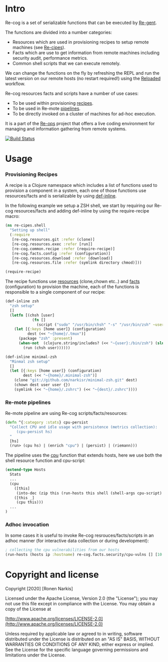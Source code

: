 # Intro

Re-cog is a set of serializable functions that can be executed by [Re-gent](https://github.com/re-ops/re-gent).

The functions are divided into a number categories:

* Resources which are used in provisioning recipes to setup remote machines (see [Re-cipes](https://github.com/re-ops/re-cipes)).
* Facts which are use to get information from remote machines including security audit, performance metrics.
* Common shell scripts that we can execute remotely.

We can change the functions on the fly by refreshing the REPL and run the latest version on our remote hosts (no restart required!) using the [Reloaded](https://re-ops.github.io/re-docs/usage/#reloaded) workflow.

Re-cog resources facts and scripts have a number of use cases:

* To be used within provisioning [recipes](https://github.com/re-ops/re-cipes).
* To be used in Re-mote [pipelines](https://re-ops.github.io/re-docs/#abstractions).
* To be directly invoked on a cluster of machines for ad-hoc execution.

It is a part of the [Re-ops](https://re-ops.github.io/re-ops/) project that offers a live coding environment for managing and information gathering from remote systems.

[![Build Status](https://travis-ci.org/re-ops/re-cog.png)](https://travis-ci.org/re-ops/re-cog)

# Usage

### Provisioning Recipes

A recipe is a Clojure namespace which includes a list of functions used to provision a component in a system, each one of those functions use resources/facts and is serializable by using [def-inline](https://github.com/re-ops/re-cog/blob/master/src/re_cog/common/defs.clj#L73).

In the following example we setup a ZSH shell, we start by requiring our Re-cog resources/facts and adding def-inline by using the require-recipe macro:

```clojure
(ns re-cipes.shell
  "Setting up shell"
  (:require
   [re-cog.resources.git :refer (clone)]
   [re-cog.resources.exec :refer [run]]
   [re-cog.common.recipe :refer (require-recipe)]
   [re-cog.facts.config :refer (configuration)]
   [re-cog.resources.download :refer (download)]
   [re-cog.resources.file :refer (symlink directory chmod)]))

(require-recipe)
```
The recipe functions use [resources](https://github.com/re-ops/re-cog/tree/master/src/re_cog/resources) (clone,chown etc..) and [facts](https://github.com/re-ops/re-cog/tree/master/src/re_cog/facts) (configuration) to provision the machine, each of the functions is responsible to a single component of our recipe:

```clojure
(def-inline zsh
  "zsh setup"
  []
  (letfn [(chsh [user]
            (fn []
              (script ("sudo" "/usr/bin/chsh" "-s" "/usr/bin/zsh" ~user))))]
    (let [{:keys [home user]} (configuration)
          dest (<< "~{home}/.tmux")]
      (package "zsh" :present)
      (when-not  (clojure.string/includes? (<< "~{user}:/bin/zsh") (slurp "/etc/passwd"))
        (run (chsh user))))))

(def-inline minimal-zsh
  "Minmal zsh setup"
  []
  (let [{:keys [home user]} (configuration)
        dest (<< "~{home}/.minimal-zsh")]
    (clone "git://github.com/narkisr/minimal-zsh.git" dest)
    (chown dest user user {})
    (symlink (<< "~{home}/.zshrc") (<< "~{dest}/.zshrc"))))
```

### Re-mote pipelines

Re-mote pipeline are using Re-cog scripts/facts/resources:

```clojure
(defn ^{:category :stats} cpu-persist
  "Collect CPU and idle usage with persistence (metrics collection):
     (cpu-persist hs)
  "
  [hs]
  (run> (cpu hs) | (enrich "cpu") | (persist) | (riemann)))
```

The pipeline uses the [cpu](https://github.com/re-ops/re-core/blob/master/src/re_mote/zero/stats.clj#L116) function that extends hosts, here we use both the shell resource function and cpu-script:

```clojure
(extend-type Hosts
  Stats
  ...
  (cpu
    ([this]
     (into-dec (zip this (run-hosts this shell (shell-args cpu-script) timeout) :stats :cpu :usr :sys :idle)))
    ([this _]
     (cpu this)))
  ...
)

```
### Adhoc invocation

In some cases it is useful to invoke Re-cog resrouces/facts/scripts in an adhoc manner (for interactive data collection or during development):

```clojure
; collecting the cpu vulnerabilities from our hosts
(run-hosts (hosts ip :hostname) re-cog.facts.security/cpu-vulns [] [10 :second])
```

# Copyright and license

Copyright [2020] [Ronen Narkis]

Licensed under the Apache License, Version 2.0 (the "License");
you may not use this file except in compliance with the License.
You may obtain a copy of the License at

  [http://www.apache.org/licenses/LICENSE-2.0](http://www.apache.org/licenses/LICENSE-2.0)

Unless required by applicable law or agreed to in writing, software
distributed under the License is distributed on an "AS IS" BASIS,
WITHOUT WARRANTIES OR CONDITIONS OF ANY KIND, either express or implied.
See the License for the specific language governing permissions and
limitations under the License.
